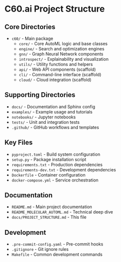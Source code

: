 # C60.ai Project Structure

## Core Directories
- `c60/` - Main package
  - `core/` - Core AutoML logic and base classes
  - `engine/` - Search and optimization engines
  - `gnn/` - Graph Neural Network components
  - `introspect/` - Explainability and visualization
  - `utils/` - Utility functions and helpers
  - `api/` - Web API components (scaffold)
  - `cli/` - Command-line interface (scaffold)
  - `cloud/` - Cloud integration (scaffold)

## Supporting Directories
- `docs/` - Documentation and Sphinx config
- `examples/` - Example usage and tutorials
- `notebooks/` - Jupyter notebooks
- `tests/` - Unit and integration tests
- `.github/` - GitHub workflows and templates

## Key Files
- `pyproject.toml` - Build system configuration
- `setup.py` - Package installation script
- `requirements.txt` - Production dependencies
- `requirements-dev.txt` - Development dependencies
- `Dockerfile` - Container configuration
- `docker-compose.yml` - Service orchestration

## Documentation
- `README.md` - Main project documentation
- `README_MOLECULAR_AUTOML.md` - Technical deep dive
- `docs/PROJECT_STRUCTURE.md` - This file

## Development
- `.pre-commit-config.yaml` - Pre-commit hooks
- `.gitignore` - Git ignore rules
- `Makefile` - Common development commands
